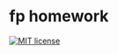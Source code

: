 # fp homework

[![MIT license](https://img.shields.io/badge/license-MIT-blue.svg)](https://github.com/fmixing/functionalprogramming/blob/master/LICENSE)

